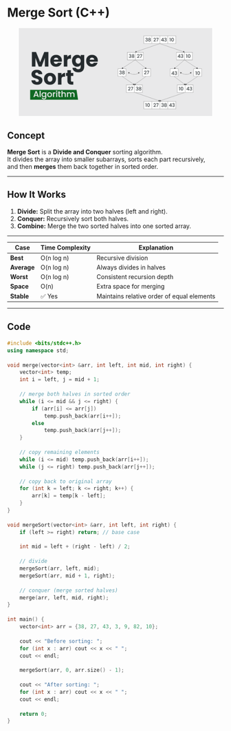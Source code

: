 #  Merge Sort (C++)

<p align="center">
  <img src="../../Images-Doc/Merge-Sort.png" alt="Merge-Sort" width="450px"/>
</p>

##  Concept

**Merge Sort** is a **Divide and Conquer** sorting algorithm.  
It divides the array into smaller subarrays, sorts each part recursively,  
and then **merges** them back together in sorted order.

---

##  How It Works

1. **Divide:** Split the array into two halves (left and right).  
2. **Conquer:** Recursively sort both halves.  
3. **Combine:** Merge the two sorted halves into one sorted array.

---
| Case        | Time Complexity | Explanation                                |
| ----------- | --------------- | ------------------------------------------ |
| **Best**    | O(n log n)      | Recursive division                         |
| **Average** | O(n log n)      | Always divides in halves                   |
| **Worst**   | O(n log n)      | Consistent recursion depth                 |
| **Space**   | O(n)            | Extra space for merging                    |
| **Stable**  | ✅ Yes           | Maintains relative order of equal elements |


---

##  Code

```cpp
#include <bits/stdc++.h>
using namespace std;

void merge(vector<int> &arr, int left, int mid, int right) {
    vector<int> temp;
    int i = left, j = mid + 1;

    // merge both halves in sorted order
    while (i <= mid && j <= right) {
        if (arr[i] <= arr[j])
            temp.push_back(arr[i++]);
        else
            temp.push_back(arr[j++]);
    }

    // copy remaining elements
    while (i <= mid) temp.push_back(arr[i++]);
    while (j <= right) temp.push_back(arr[j++]);

    // copy back to original array
    for (int k = left; k <= right; k++) {
        arr[k] = temp[k - left];
    }
}

void mergeSort(vector<int> &arr, int left, int right) {
    if (left >= right) return; // base case

    int mid = left + (right - left) / 2;

    // divide
    mergeSort(arr, left, mid);
    mergeSort(arr, mid + 1, right);

    // conquer (merge sorted halves)
    merge(arr, left, mid, right);
}

int main() {
    vector<int> arr = {38, 27, 43, 3, 9, 82, 10};

    cout << "Before sorting: ";
    for (int x : arr) cout << x << " ";
    cout << endl;

    mergeSort(arr, 0, arr.size() - 1);

    cout << "After sorting: ";
    for (int x : arr) cout << x << " ";
    cout << endl;

    return 0;
}
